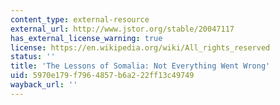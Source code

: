 ```yaml
---
content_type: external-resource
external_url: http://www.jstor.org/stable/20047117
has_external_license_warning: true
license: https://en.wikipedia.org/wiki/All_rights_reserved
status: ''
title: 'The Lessons of Somalia: Not Everything Went Wrong'
uid: 5970e179-f796-4857-b6a2-22ff13c49749
wayback_url: ''
---
```

